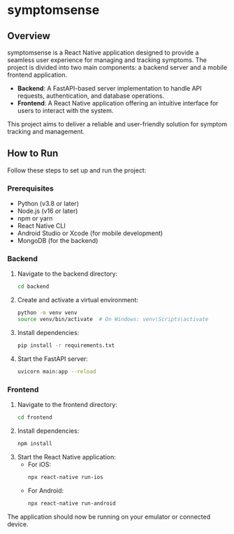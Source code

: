 # symptomsense

## Overview

symptomsense is a React Native application designed to provide a seamless user experience for managing and tracking symptoms. The project is divided into two main components: a backend server and a mobile frontend application.

- **Backend**: A FastAPI-based server implementation to handle API requests, authentication, and database operations.
- **Frontend**: A React Native application offering an intuitive interface for users to interact with the system.

This project aims to deliver a reliable and user-friendly solution for symptom tracking and management.


## How to Run

Follow these steps to set up and run the project:

### Prerequisites
- Python (v3.8 or later)
- Node.js (v16 or later)
- npm or yarn
- React Native CLI
- Android Studio or Xcode (for mobile development)
- MongoDB (for the backend)

### Backend
1. Navigate to the backend directory:
    ```bash
    cd backend
    ```
2. Create and activate a virtual environment:
    ```bash
    python -m venv venv
    source venv/bin/activate  # On Windows: venv\Scripts\activate
    ```
3. Install dependencies:
    ```bash
    pip install -r requirements.txt
    ```
4. Start the FastAPI server:
    ```bash
    uvicorn main:app --reload
    ```

### Frontend
1. Navigate to the frontend directory:
    ```bash
    cd frontend
    ```
2. Install dependencies:
    ```bash
    npm install
    ```
3. Start the React Native application:
    - For iOS:
      ```bash
      npx react-native run-ios
      ```
    - For Android:
      ```bash
      npx react-native run-android
      ```

The application should now be running on your emulator or connected device.